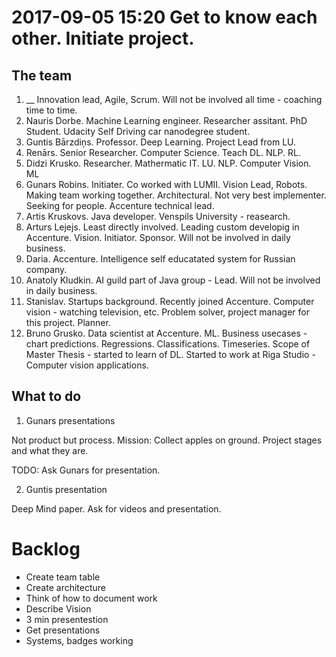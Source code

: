 # 2017-09-05 15:20 Get to know each other. Initiate project.

## The team

1. __ Innovation lead, Agile, Scrum. Will not be involved all time - coaching time to time.
2. Nauris Dorbe. Machine Learning engineer. Researcher assitant. PhD Student. Udacity Self Driving car nanodegree student.
3. Guntis Bārzdiņs. Professor. Deep Learning. Project Lead from LU.
4. Renārs. Senior Researcher. Computer Science. Teach DL. NLP. RL.
5. Didzi Krusko. Researcher. Mathermatic IT. LU. NLP. Computer Vision. ML
6. Gunars Robins. Initiater. Co worked with LUMII. Vision Lead, Robots. Making team working together. Architectural. Not very best implementer. Seeking for people. Accenture technical lead.
7. Artis Kruskovs. Java developer. Venspils University - reasearch.
8. Arturs Lejejs. Least directly involved. Leading custom developig in Accenture. Vision. Initiator. Sponsor. Will not be involved in daily business.
9. Daria. Accenture. Intelligence self educatated system for Russian company.
10. Anatoly Kludkin. AI guild part of Java group - Lead. Will not be involved in daily business.
11. Stanislav. Startups background. Recently joined Accenture. Computer vision - watching television, etc. Problem solver, project manager for this project. Planner.
12. Bruno Grusko. Data scientist at Accenture. ML. Business usecases - chart predictions. Regressions. Classifications. Timeseries. Scope of Master Thesis - started to learn of DL. Started to work at Riga Studio - Computer vision applications.

## What to do

1. Gunars presentations

Not product but process. Mission: Collect apples on ground. Project stages and what they are.

TODO: Ask Gunars for presentation.

2. Guntis presentation

Deep Mind paper. Ask for videos and presentation.

# Backlog

* Create team table
* Create architecture
* Think of how to document work
* Describe Vision
* 3 min presentestion
* Get presentations
* Systems, badges working